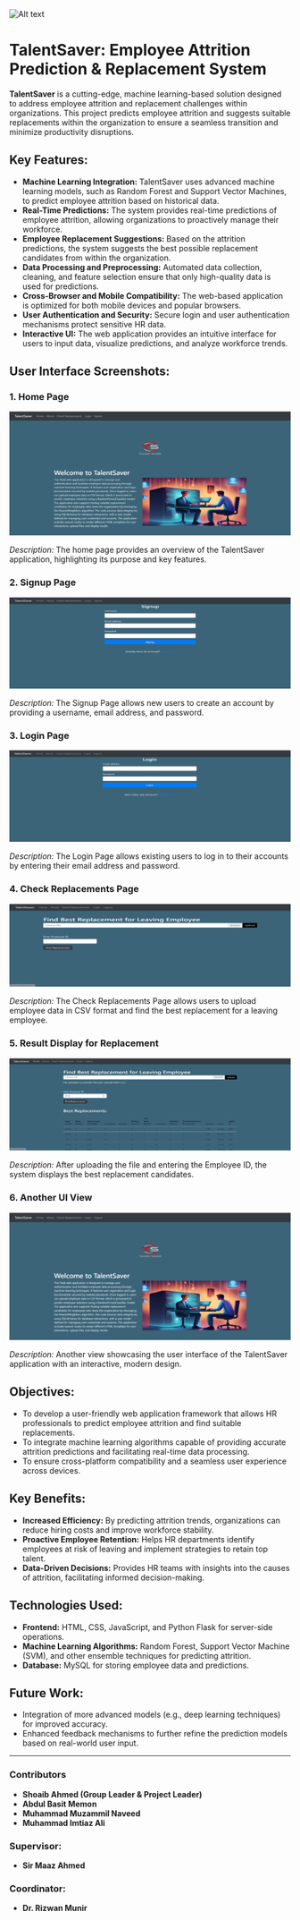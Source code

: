 <img src="logo finalized.png" alt="Alt text" title="Optional title">

# TalentSaver: Employee Attrition Prediction & Replacement System

**TalentSaver** is a cutting-edge, machine learning-based solution designed to address employee attrition and replacement challenges within organizations. This project predicts employee attrition and suggests suitable replacements within the organization to ensure a seamless transition and minimize productivity disruptions.

## Key Features:
- **Machine Learning Integration:** TalentSaver uses advanced machine learning models, such as Random Forest and Support Vector Machines, to predict employee attrition based on historical data.
- **Real-Time Predictions:** The system provides real-time predictions of employee attrition, allowing organizations to proactively manage their workforce.
- **Employee Replacement Suggestions:** Based on the attrition predictions, the system suggests the best possible replacement candidates from within the organization.
- **Data Processing and Preprocessing:** Automated data collection, cleaning, and feature selection ensure that only high-quality data is used for predictions.
- **Cross-Browser and Mobile Compatibility:** The web-based application is optimized for both mobile devices and popular browsers.
- **User Authentication and Security:** Secure login and user authentication mechanisms protect sensitive HR data.
- **Interactive UI:** The web application provides an intuitive interface for users to input data, visualize predictions, and analyze workforce trends.


## User Interface Screenshots:

### 1. **Home Page**
![Home Page](assets/images/web1.png)

*Description:* The home page provides an overview of the TalentSaver application, highlighting its purpose and key features.

### 2. **Signup Page**
![Signup Page](assets/images/web2.png)

*Description:* The Signup Page allows new users to create an account by providing a username, email address, and password.

### 3. **Login Page**
![Login Page](assets/images/web3.png)

*Description:* The Login Page allows existing users to log in to their accounts by entering their email address and password.

### 4. **Check Replacements Page**
![Check Replacements Page](assets/images/web4.png)

*Description:* The Check Replacements Page allows users to upload employee data in CSV format and find the best replacement for a leaving employee.

### 5. **Result Display for Replacement**
![Replacement Results](assets/images/web5.png)

*Description:* After uploading the file and entering the Employee ID, the system displays the best replacement candidates.

### 6. **Another UI View**
![Another View](assets/images/web6.png)

*Description:* Another view showcasing the user interface of the TalentSaver application with an interactive, modern design.


## Objectives:
- To develop a user-friendly web application framework that allows HR professionals to predict employee attrition and find suitable replacements.
- To integrate machine learning algorithms capable of providing accurate attrition predictions and facilitating real-time data processing.
- To ensure cross-platform compatibility and a seamless user experience across devices.

## Key Benefits:
- **Increased Efficiency:** By predicting attrition trends, organizations can reduce hiring costs and improve workforce stability.
- **Proactive Employee Retention:** Helps HR departments identify employees at risk of leaving and implement strategies to retain top talent.
- **Data-Driven Decisions:** Provides HR teams with insights into the causes of attrition, facilitating informed decision-making.

## Technologies Used:
- **Frontend:** HTML, CSS, JavaScript, and Python Flask for server-side operations.
- **Machine Learning Algorithms:** Random Forest, Support Vector Machine (SVM), and other ensemble techniques for predicting attrition.
- **Database:** MySQL for storing employee data and predictions.

## Future Work:
- Integration of more advanced models (e.g., deep learning techniques) for improved accuracy.
- Enhanced feedback mechanisms to further refine the prediction models based on real-world user input.

---

### Contributors
- **Shoaib Ahmed (Group Leader & Project Leader)**
- **Abdul Basit Memon**
- **Muhammad Muzammil Naveed**
- **Muhammad Imtiaz Ali**

### Supervisor:
- **Sir Maaz Ahmed**

### Coordinator:
- **Dr. Rizwan Munir**
